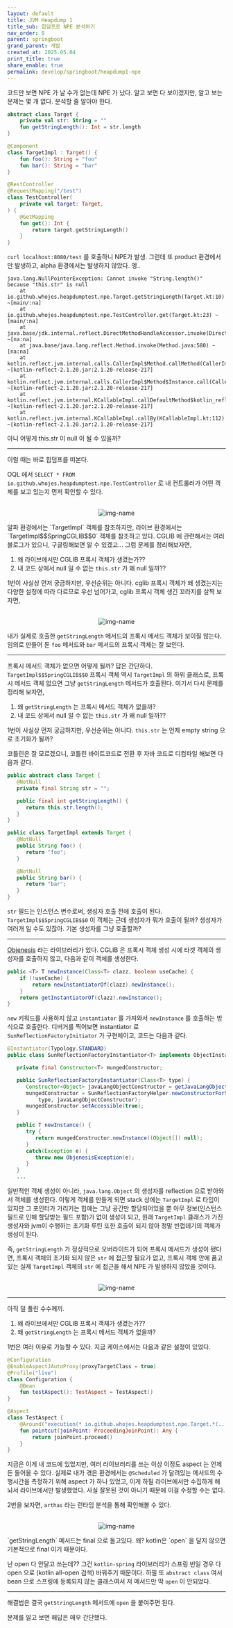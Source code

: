 ```yaml
---
layout: default
title: JVM Heapdump 1
title_sub: 힙덤프로 NPE 분석하기
nav_order: 8
parent: springboot
grand_parent: 개발 
created_at: 2025.05.04
print_title: true
share_enable: true
permalink: develop/springboot/heapdump1-npe
---
```


코드만 보면 NPE 가 날 수가 없는데 NPE 가 났다. 알고 보면 다 보이겠지만, 알고 보는 문제는 몇 개 없다. 분석할 줄 알아야 한다.  
  
```kt
abstract class Target {
    private val str: String = ""
    fun getStringLength(): Int = str.length
}

@Component
class TargetImpl : Target() {
	fun foo(): String = "foo"
	fun bar(): String = "bar"
}

@RestController
@RequestMapping("/test")
class TestController(
    private val target: Target,
) {
    @GetMapping
    fun get(): Int {
        return target.getStringLength()
    }
}
``` 

`curl localhost:8080/test` 를 호출하니 NPE가 발생. 
그런데 또 product 환경에서만 발생하고, alpha 환경에서는 발생하지 않았다. 엥.. 

```
java.lang.NullPointerException: Cannot invoke "String.length()" because "this.str" is null
	at io.github.whojes.heapdumptest.npe.Target.getStringLength(Target.kt:10) ~[main/:na]
	at io.github.whojes.heapdumptest.npe.TestController.get(Target.kt:23) ~[main/:na]
	at java.base/jdk.internal.reflect.DirectMethodHandleAccessor.invoke(DirectMethodHandleAccessor.java:103) ~[na:na]
	at java.base/java.lang.reflect.Method.invoke(Method.java:580) ~[na:na]
	at kotlin.reflect.jvm.internal.calls.CallerImpl$Method.callMethod(CallerImpl.kt:97) ~[kotlin-reflect-2.1.20.jar:2.1.20-release-217]
	at kotlin.reflect.jvm.internal.calls.CallerImpl$Method$Instance.call(CallerImpl.kt:113) ~[kotlin-reflect-2.1.20.jar:2.1.20-release-217]
	at kotlin.reflect.jvm.internal.KCallableImpl.callDefaultMethod$kotlin_reflection(KCallableImpl.kt:207) ~[kotlin-reflect-2.1.20.jar:2.1.20-release-217]
	at kotlin.reflect.jvm.internal.KCallableImpl.callBy(KCallableImpl.kt:112) ~[kotlin-reflect-2.1.20.jar:2.1.20-release-217]
```

아니 어떻게 this.str 이 null 이 될 수 있을까?  
  
  
---  
이럴 때는 바로 힙덤프를 떠본다.  
  
OQL 에서 `SELECT * FROM io.github.whojes.heapdumptest.npe.TestController` 로 내 컨트롤러가 어떤 객체를 보고 있는지 먼저 확인할 수 있다.  

<p align="center">
  <br><img alt="img-name" src="/assets/images/heapdump/1_npe_1.png" class="content-image-1"><br>
</p>
알파 환경에서는 `TargetImpl` 객체를 참조하지만, 라이브 환경에서는 `TargetImpl$$SpringCGLIB$$0` 객체를 참조하고 있다. CGLIB 에 관련해서는 여러 블로그가 있으니, 구글링해보면 알 수 있겠고... 그럼 문제를 정리해보자면,

1. 왜 라이브에서만 CGLIB 프록시 객체가 생겼는가??  
2. 내 코드 상에서 null 일 수 없는 `this.str` 가 왜 null 일까??  
  
1번이 사실상 먼저 궁금하지만, 우선순위는 아니다. cglib 프록시 객체가 왜 생겼는지는 다양한 설정에 따라 다르므로 우선 넘어가고, cglib 프록시 객체 생긴 꼬라지를 살짝 보자면,
<p align="center">
  <br><img alt="img-name" src="/assets/images/heapdump/1_npe_2.png" class="content-image-1"><br>
</p>

내가 실제로 호출한 `getStringLength` 메서드의 프록시 메서드 객체가 보이질 않는다. 임의로 만들어 둔 `foo` 메서드와 `bar` 메서드의 프록시 객체는 잘 보인다.  
  
  
---  
프록시 메서드 객체가 없으면 어떻게 될까? 답은 간단하다. `TargetImpl$$SpringCGLIB$$0` 프록시 객체 역시 `TargetImpl` 의 하위 클래스로, 프록시 메서드 객체 없으면 그냥 `getStringLength` 메서드가 호출된다. 여기서 다시 문제를 정리해 보자면, 
  
1. 왜 `getStringLength` 는 프록시 메서드 객체가 없을까?  
2. 내 코드 상에서 null 일 수 없는 `this.str` 가 왜 null 일까??  
  
1번이 사실상 먼저 궁금하지만, 우선순위는 아니다. `this.str` 는 언제 empty string 으로 초기화가 될까? 

코틀린은 잘 모르겠으니, 코틀린 바이트코드로 전환 후 자바 코드로 디컴파일 해보면 다음과 같다.  

```java 
public abstract class Target {
   @NotNull
   private final String str = "";

   public final int getStringLength() {
      return this.str.length();
   }
}

public class TargetImpl extends Target {
   @NotNull
   public String foo() {
      return "foo";
   }

   @NotNull
   public String bar() {
      return "bar";
   }
}
```
  
`str` 필드는 인스턴스 변수로써, 생성자 호출 전에 호출이 된다. `TargetImpl$$SpringCGLIB$$0` 이 객체는 근데 생성자가 뭐가 호출이 될까? 생성자가 여러개 일 수도 있잖아. 기본 생성자를 그냥 호출할까?  
  
--- 
  
[Objenesis](https://github.com/spring-projects/spring-framework/blob/6.1.x/spring-core/src/main/java/org/springframework/objenesis/SpringObjenesis.java) 라는 라이브러리가 있다. CGLIB 은 프록시 객체 생성 시에 타겟 객체의 생성자를 호출하지 않고, 다음과 같이 객체를 생성한다. 
```java
public <T> T newInstance(Class<T> clazz, boolean useCache) {
	if (!useCache) {
		return newInstantiatorOf(clazz).newInstance();
	}
	return getInstantiatorOf(clazz).newInstance();
}
```

`new` 키워드를 사용하지 않고 `instantiator` 를 가져와서 `newInstance` 를 호출하는 방식으로 호출한다. 디버거를 찍어보면 instantiator 로 `SunReflectionFactoryInitiator` 가  구현체이고, 코드는 다음과 같다.  

```java
@Instantiator(Typology.STANDARD)
public class SunReflectionFactoryInstantiator<T> implements ObjectInstantiator<T> {

   private final Constructor<T> mungedConstructor;

   public SunReflectionFactoryInstantiator(Class<T> type) {
      Constructor<Object> javaLangObjectConstructor = getJavaLangObjectConstructor();
      mungedConstructor = SunReflectionFactoryHelper.newConstructorForSerialization(
          type, javaLangObjectConstructor);
      mungedConstructor.setAccessible(true);
   }

   public T newInstance() {
      try {
         return mungedConstructor.newInstance((Object[]) null);
      }
      catch(Exception e) {
         throw new ObjenesisException(e);
      }
   }
   ...
```

일반적인 객체 생성이 아니라, `java.lang.Object` 의 생성자를 reflection 으로 받아와서 객체를 생성한다. 이렇게 객체를 만들게 되면 stack 상에는 `TargetImpl` 로 타입이 있지만 그 포인터가 가리키는 힙에는 그냥 공간만 할당되어있을 뿐 아무 정보(인스턴스 필드로 인해 할당받는 필드 포함)가 없이 생성이 되고, 원래 `TargetImpl` 클래스가 가진 생성자와 jvm이 수행하는 초기화 루틴 또한 호출이 되지 않아 정말 빈껍데기의 객체가 생성이 된다.  
  
즉, `getStringLength` 가 정상적으로 오버라이드가 되어 프록시 메서드가 생성이 됐다면, 프록시 객체의 초기화 되지 않은 `str` 에 접근할 필요가 없고, 프록시 객체 안에 품고 있는 실제 `TargetImpl` 객체의 `str` 에 접근을 해서 NPE 가 발생하지 않았을 것이다.
<p align="center">
  <br><img alt="img-name" src="/assets/images/heapdump/1_npe_4.png" class="content-image-1"><br>
</p>
  
---  
아직 덜 풀린 수수께끼. 
1. 왜 라이브에서만 CGLIB 프록시 객체가 생겼는가??  
2. 왜 `getStringLength` 는 프록시 메서드 객체가 없을까?  

1번은 여러 이유로 가능할 수 있다. 지금 케이스에서는 다음과 같은 설정이 있었다. 

```kotlin
@Configuration
@EnableAspectJAutoProxy(proxyTargetClass = true)
@Profile("live")
class Configuration {
    @Bean
    fun testAspect(): TestAspect = TestAspect()
}

@Aspect
class TestAspect {
    @Around("execution(* io.github.whojes.heapdumptest.npe.Target.*(..))")
    fun pointcut(joinPoint: ProceedingJoinPoint): Any {
        return joinPoint.proceed()
    }
}

```
  
지금은 이게 내 코드에 있었지만, 여러 라이브러리를 쓰는 이상 이정도 aspect 는 언제든 들어올 수 있다. 실제로 내가 겪은 환경에서는 `@Scheduled` 가 달려있는 메서드의 수행시간을 측정하기 위해 aspect 가 하나 있었고, 이게 하필 라이브에서만 수집하게 해놔서 라이브에서만 발생했었다. 사실 잘못된 것이 아니기 때문에 이걸 수정할 수는 없다.  
  
2번을 보자면, `arthas` 라는 런타임 분석을 통해 확인해볼 수 있다. 
<p align="center">
  <br><img alt="img-name" src="/assets/images/heapdump/1_npe_3.png" class="content-image-1"><br>
</p>
`getStringLength` 메서드는 final 으로 돌고있다. 왜? kotlin은 `open` 을 달지 않으면 기본적으로 final 이기 때문이다.  
  
난 open 다 안달고 쓰는데?? 그건 `kotlin-spring` 라이브러리가 스프링 빈일 경우 다 open 으로 (kotlin all-open 검색) 바꿔주기 때문이다. 하필 또 `abstract class` 여서 bean 으로 스프링에 등록되지 않는 클래스여서 저 메서드만 딱 `open` 이 안되었다.  
  
---

해결법은 결국 `getStringLength` 메서드에 `open` 을 붙여주면 된다.  
  
문제를 알고 보면 해답은 매우 간단했다.  
 
